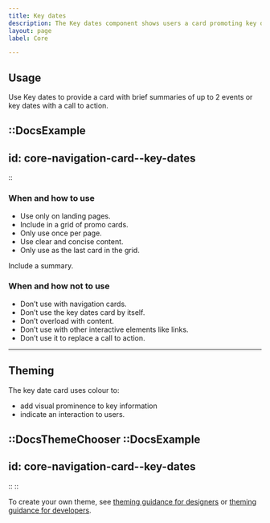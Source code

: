 ```yaml
---
title: Key dates
description: The Key dates component shows users a card promoting key dates or events.
layout: page
label: Core

---
```


## Usage

Use Key dates to provide a card with brief summaries of up to 2 events or key dates with a call to action.

::DocsExample
---
id: core-navigation-card--key-dates
---
::

### When and how to use

- Use only on landing pages.
- Include in a grid of promo cards.
- Only use once per page.
- Use clear and concise content.
- Only use as the last card in the grid.

Include a summary.
### When and how not to use

- Don’t use with navigation cards.
- Don’t use the key dates card by itself.
- Don’t overload with content.
- Don’t use with other interactive elements like links.
- Don’t use it to replace a call to action.

---

## Theming

The key date card uses colour to:

- add visual prominence to key information
- indicate an interaction to users.

::DocsThemeChooser
  ::DocsExample
  ---
  id: core-navigation-card--key-dates
  ---
  ::
::

To create your own theme, see [theming guidance for designers](https://www.vic.gov.au) or [theming guidance for developers](https://www.vic.gov.au).
